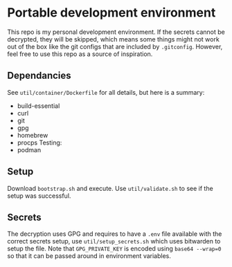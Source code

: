 # Portable development environment
This repo is my personal development environment. If the secrets cannot be decrypted, they will be skipped, which means some things might not work out of the box like the git configs that are included by `.gitconfig`. However, feel free to use this repo as a source of inspiration.
## Dependancies
See `util/container/Dockerfile` for all details, but here is a summary:
* build-essential
* curl
* git
* gpg
* homebrew
* procps
Testing:
* podman
## Setup
Download `bootstrap.sh` and execute. Use `util/validate.sh` to see if the setup was successful.
## Secrets
The decryption uses GPG and requires to have a `.env` file available with the correct secrets setup, use `util/setup_secrets.sh` which uses bitwarden to setup the file.
Note that `GPG_PRIVATE_KEY` is encoded using `base64 --wrap=0` so that it can be passed around in environment variables.
